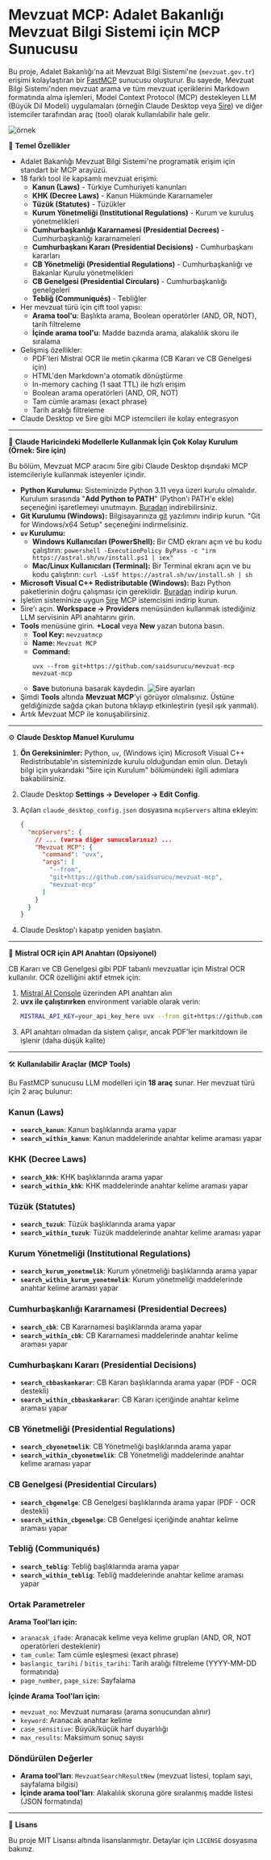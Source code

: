 # Mevzuat MCP: Adalet Bakanlığı Mevzuat Bilgi Sistemi için MCP Sunucusu

Bu proje, Adalet Bakanlığı'na ait Mevzuat Bilgi Sistemi'ne (`mevzuat.gov.tr`) erişimi kolaylaştıran bir [FastMCP](https://gofastmcp.com/) sunucusu oluşturur. Bu sayede, Mevzuat Bilgi Sistemi'nden mevzuat arama ve tüm mevzuat içeriklerini Markdown formatında alma işlemleri, Model Context Protocol (MCP) destekleyen LLM (Büyük Dil Modeli) uygulamaları (örneğin Claude Desktop veya [5ire](https://5ire.app)) ve diğer istemciler tarafından araç (tool) olarak kullanılabilir hale gelir.

![örnek](./ornek.png)

🎯 **Temel Özellikler**

* Adalet Bakanlığı Mevzuat Bilgi Sistemi'ne programatik erişim için standart bir MCP arayüzü.
* 18 farklı tool ile kapsamlı mevzuat erişimi:
    * **Kanun (Laws)** - Türkiye Cumhuriyeti kanunları
    * **KHK (Decree Laws)** - Kanun Hükmünde Kararnameler
    * **Tüzük (Statutes)** - Tüzükler
    * **Kurum Yönetmeliği (Institutional Regulations)** - Kurum ve kuruluş yönetmelikleri
    * **Cumhurbaşkanlığı Kararnamesi (Presidential Decrees)** - Cumhurbaşkanlığı kararnameleri
    * **Cumhurbaşkanı Kararı (Presidential Decisions)** - Cumhurbaşkanı kararları
    * **CB Yönetmeliği (Presidential Regulations)** - Cumhurbaşkanlığı ve Bakanlar Kurulu yönetmelikleri
    * **CB Genelgesi (Presidential Circulars)** - Cumhurbaşkanlığı genelgeleri
    * **Tebliğ (Communiqués)** - Tebliğler
* Her mevzuat türü için çift tool yapısı:
    * **Arama tool'u**: Başlıkta arama, Boolean operatörler (AND, OR, NOT), tarih filtreleme
    * **İçinde arama tool'u**: Madde bazında arama, alakalılık skoru ile sıralama
* Gelişmiş özellikler:
    * PDF'leri Mistral OCR ile metin çıkarma (CB Kararı ve CB Genelgesi için)
    * HTML'den Markdown'a otomatik dönüştürme
    * In-memory caching (1 saat TTL) ile hızlı erişim
    * Boolean arama operatörleri (AND, OR, NOT)
    * Tam cümle araması (exact phrase)
    * Tarih aralığı filtreleme
* Claude Desktop ve 5ire gibi MCP istemcileri ile kolay entegrasyon

---
🚀 **Claude Haricindeki Modellerle Kullanmak İçin Çok Kolay Kurulum (Örnek: 5ire için)**

Bu bölüm, Mevzuat MCP aracını 5ire gibi Claude Desktop dışındaki MCP istemcileriyle kullanmak isteyenler içindir.

* **Python Kurulumu:** Sisteminizde Python 3.11 veya üzeri kurulu olmalıdır. Kurulum sırasında "**Add Python to PATH**" (Python'ı PATH'e ekle) seçeneğini işaretlemeyi unutmayın. [Buradan](https://www.python.org/downloads/) indirebilirsiniz.
* **Git Kurulumu (Windows):** Bilgisayarınıza [git](https://git-scm.com/downloads/win) yazılımını indirip kurun. "Git for Windows/x64 Setup" seçeneğini indirmelisiniz.
* **`uv` Kurulumu:**
    * **Windows Kullanıcıları (PowerShell):** Bir CMD ekranı açın ve bu kodu çalıştırın: `powershell -ExecutionPolicy ByPass -c "irm https://astral.sh/uv/install.ps1 | iex"`
    * **Mac/Linux Kullanıcıları (Terminal):** Bir Terminal ekranı açın ve bu kodu çalıştırın: `curl -LsSf https://astral.sh/uv/install.sh | sh`
* **Microsoft Visual C++ Redistributable (Windows):** Bazı Python paketlerinin doğru çalışması için gereklidir. [Buradan](https://learn.microsoft.com/en-us/cpp/windows/latest-supported-vc-redist?view=msvc-170) indirip kurun.
* İşletim sisteminize uygun [5ire](https://5ire.app) MCP istemcisini indirip kurun.
* 5ire'ı açın. **Workspace -> Providers** menüsünden kullanmak istediğiniz LLM servisinin API anahtarını girin.
* **Tools** menüsüne girin. **+Local** veya **New** yazan butona basın.
    * **Tool Key:** `mevzuatmcp`
    * **Name:** `Mevzuat MCP`
    * **Command:**
        ```
        uvx --from git+https://github.com/saidsurucu/mevzuat-mcp mevzuat-mcp
        ```
    * **Save** butonuna basarak kaydedin.
![5ire ayarları](./5ire-settings.png)
* Şimdi **Tools** altında **Mevzuat MCP**'yi görüyor olmalısınız. Üstüne geldiğinizde sağda çıkan butona tıklayıp etkinleştirin (yeşil ışık yanmalı).
* Artık Mevzuat MCP ile konuşabilirsiniz.

---
⚙️ **Claude Desktop Manuel Kurulumu**


1.  **Ön Gereksinimler:** Python, `uv`, (Windows için) Microsoft Visual C++ Redistributable'ın sisteminizde kurulu olduğundan emin olun. Detaylı bilgi için yukarıdaki "5ire için Kurulum" bölümündeki ilgili adımlara bakabilirsiniz.
2.  Claude Desktop **Settings -> Developer -> Edit Config**.
3.  Açılan `claude_desktop_config.json` dosyasına `mcpServers` altına ekleyin:

    ```json
    {
      "mcpServers": {
        // ... (varsa diğer sunucularınız) ...
        "Mevzuat MCP": {
          "command": "uvx",
          "args": [
            "--from",
            "git+https://github.com/saidsurucu/mevzuat-mcp",
            "mevzuat-mcp"
          ]
        }
      }
    }
    ```
4.  Claude Desktop'ı kapatıp yeniden başlatın.

---
🔑 **Mistral OCR için API Anahtarı (Opsiyonel)**

CB Kararı ve CB Genelgesi gibi PDF tabanlı mevzuatlar için Mistral OCR kullanılır. OCR özelliğini aktif etmek için:

1. [Mistral AI Console](https://console.mistral.ai/) üzerinden API anahtarı alın
2. **uvx ile çalıştırırken** environment variable olarak verin:
   ```bash
   MISTRAL_API_KEY=your_api_key_here uvx --from git+https://github.com/saidsurucu/mevzuat-mcp mevzuat-mcp
   ```
3. API anahtarı olmadan da sistem çalışır, ancak PDF'ler markitdown ile işlenir (daha düşük kalite)

---
🛠️ **Kullanılabilir Araçlar (MCP Tools)**

Bu FastMCP sunucusu LLM modelleri için **18 araç** sunar. Her mevzuat türü için 2 araç bulunur:

### Kanun (Laws)
* **`search_kanun`**: Kanun başlıklarında arama yapar
* **`search_within_kanun`**: Kanun maddelerinde anahtar kelime araması yapar

### KHK (Decree Laws)
* **`search_khk`**: KHK başlıklarında arama yapar
* **`search_within_khk`**: KHK maddelerinde anahtar kelime araması yapar

### Tüzük (Statutes)
* **`search_tuzuk`**: Tüzük başlıklarında arama yapar
* **`search_within_tuzuk`**: Tüzük maddelerinde anahtar kelime araması yapar

### Kurum Yönetmeliği (Institutional Regulations)
* **`search_kurum_yonetmelik`**: Kurum yönetmeliği başlıklarında arama yapar
* **`search_within_kurum_yonetmelik`**: Kurum yönetmeliği maddelerinde anahtar kelime araması yapar

### Cumhurbaşkanlığı Kararnamesi (Presidential Decrees)
* **`search_cbk`**: CB Kararnamesi başlıklarında arama yapar
* **`search_within_cbk`**: CB Kararnamesi maddelerinde anahtar kelime araması yapar

### Cumhurbaşkanı Kararı (Presidential Decisions)
* **`search_cbbaskankarar`**: CB Kararı başlıklarında arama yapar (PDF - OCR destekli)
* **`search_within_cbbaskankarar`**: CB Kararı içeriğinde anahtar kelime araması yapar

### CB Yönetmeliği (Presidential Regulations)
* **`search_cbyonetmelik`**: CB Yönetmeliği başlıklarında arama yapar
* **`search_within_cbyonetmelik`**: CB Yönetmeliği maddelerinde anahtar kelime araması yapar

### CB Genelgesi (Presidential Circulars)
* **`search_cbgenelge`**: CB Genelgesi başlıklarında arama yapar (PDF - OCR destekli)
* **`search_within_cbgenelge`**: CB Genelgesi içeriğinde anahtar kelime araması yapar

### Tebliğ (Communiqués)
* **`search_teblig`**: Tebliğ başlıklarında arama yapar
* **`search_within_teblig`**: Tebliğ maddelerinde anahtar kelime araması yapar

### Ortak Parametreler

**Arama Tool'ları için:**
* `aranacak_ifade`: Aranacak kelime veya kelime grupları (AND, OR, NOT operatörleri desteklenir)
* `tam_cumle`: Tam cümle eşleşmesi (exact phrase)
* `baslangic_tarihi` / `bitis_tarihi`: Tarih aralığı filtreleme (YYYY-MM-DD formatında)
* `page_number`, `page_size`: Sayfalama

**İçinde Arama Tool'ları için:**
* `mevzuat_no`: Mevzuat numarası (arama sonucundan alınır)
* `keyword`: Aranacak anahtar kelime
* `case_sensitive`: Büyük/küçük harf duyarlılığı
* `max_results`: Maksimum sonuç sayısı

### Döndürülen Değerler
* **Arama tool'ları**: `MevzuatSearchResultNew` (mevzuat listesi, toplam sayı, sayfalama bilgisi)
* **İçinde arama tool'ları**: Alakalılık skoruna göre sıralanmış madde listesi (JSON formatında)

---
📜 **Lisans**

Bu proje MIT Lisansı altında lisanslanmıştır. Detaylar için `LICENSE` dosyasına bakınız.
